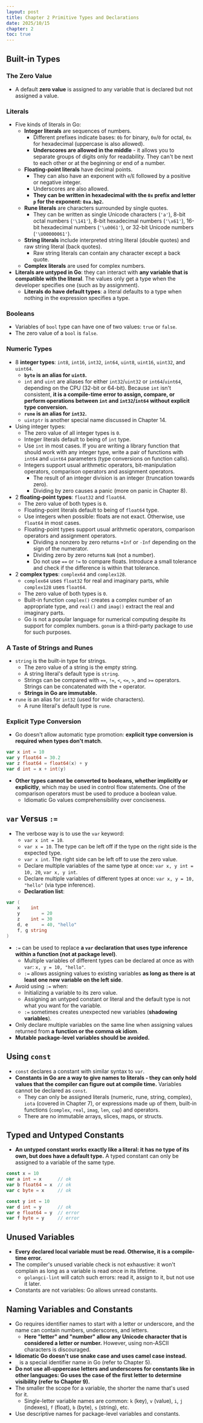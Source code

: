 ```yaml
---
layout: post
title: Chapter 2 Primitive Types and Declarations
date: 2025/10/15
chapter: 2
toc: true
---
```


## Built-in Types

### The Zero Value

- A default **zero value** is assigned to any variable that is declared but not assigned a value.

### Literals

- Five kinds of literals in Go:
  - **Integer literals** are sequences of numbers.
    - Different prefixes indicate bases: `0b` for binary, `0o`/`0` for octal, `0x` for hexadecimal (uppercase is also allowed).
    - **Underscores are allowed in the middle** - it allows you to separate groups of digits only for readability. They can't be next to each other or at the beginning or end of a number.
  - **Floating-point literals** have decimal points.
    - They can also have an exponent with `e`/`E` followed by a positive or negative integer.
    - Underscores are also allowed.
    - **They can be written in hexadecimal with the `0x` prefix and letter `p` for the exponent: `0xa.bp2`.**
  - **Rune literals** are characters surrounded by single quotes.
    - They can be written as single Unicode characters (`'a'`), 8-bit octal numbers (`'\141'`), 8-bit hexadecimal numbers (`'\x61'`), 16-bit hexadecimal numbers (`'\u0061'`), or 32-bit Unicode numbers (`'\U00000061'`).
  - **String literals** include interpreted string literal (double quotes) and raw string literal (back quotes).
    - Raw string literals can contain any character except a back quote.
  - **Complex literals** are used for complex numbers.
- **Literals are untyped in Go**: they can interact with **any variable that is compatible with the literal**. The values only get a type when the developer specifies one (such as by assignment).
  - **Literals do have default types**: a literal defaults to a type when nothing in the expression specifies a type.


### Booleans

- Variables of `bool` type can have one of two values: `true` or `false`.
- The zero value of a `bool` is `false`.

### Numeric Types

- 8 **integer types**: `int8`, `int16`, `int32`, `int64`, `uint8`, `uint16`, `uint32`, and `uint64`.
  - **`byte` is an alias for `uint8`.**
  - `int` and `uint` are aliases for either `int32`/`uint32` or `int64`/`uint64`, depending on the CPU (32-bit or 64-bit). Because `int` isn't consistent, **it is a compile-time error to assign, compare, or perform operations between `int` and `int32`/`int64` without explicit type conversion.**
  - **`rune` is an alias for `int32`.**
  - `uintptr` is another special name discussed in Chapter 14.
- Using integer types:
  - The zero value of all integer types is `0`.
  - Integer literals default to being of `int` type.
  - Use `int` in most cases. If you are writing a library function that should work with any integer type, write a pair of functions with `int64` and `uint64` parameters (type conversions on function calls).
  - Integers support usual arithmetic operators, bit-manipulation operators, comparison operators and assignment operators.
    - The result of an integer division is an integer (truncation towards zero).
    - Dividing by zero causes a panic (more on panic in Chapter 8).
- 2 **floating-point types**: `float32` and `float64`.
  - The zero value of both types is `0`.
  - Floating-point literals default to being of `float64` type.
  - Use integers when possible: floats are not exact. Otherwise, use `float64` in most cases. 
  - Floating-point types support usual arithmetic operators, comparison operators and assignment operators.
    - Dividing a nonzero by zero returns `+Inf` or `-Inf` depending on the sign of the numerator.
    - Dividing zero by zero returns `NaN` (not a number).
    - Do not use `==` or `!=` to compare floats. Introduce a small tolerance and check if the difference is within that tolerance.
- 2 **complex types**: `complex64` and `complex128`.
  - `complex64` uses `float32` for real and imaginary parts, while `complex128` uses `float64`.
  - The zero value of both types is `0`.
  - Built-in function `complex()` creates a complex number of an appropriate type, and `real()` and `imag()` extract the real and imaginary parts.
  - Go is not a popular language for numerical computing despite its support for complex numbers. `gonum` is a third-party package to use for such purposes.

### A Taste of Strings and Runes

- `string` is the built-in type for strings.
  - The zero value of a string is the empty string.
  - A string literal's default type is `string`.
  - Strings can be compared with `==`, `!=`, `<`, `<=`, `>`, and `>=` operators. Strings can be concatenated with the `+` operator.
  - **Strings in Go are immutable.**
- `rune` is an alias for `int32` (used for wide characters).
  - A rune literal's default type is `rune`.

### Explicit Type Conversion

- Go doesn't allow automatic type promotion: **explicit type conversion is required when types don't match**.

```go
var x int = 10
var y float64 = 30.2
var z float64 = float64(x) + y
var d int = x + int(y)
```

- **Other types cannot be converted to booleans, whether implicitly or explicitly**, which may be used in control flow statements. One of the comparison operators must be used to produce a boolean value.
  - Idiomatic Go values comprehensibility over conciseness.



## `var` Versus `:=`

- The verbose way is to use the `var` keyword:
  - `var x int = 10`. 
  - `var x = 10`. The type can be left off if the type on the right side is the expected type.
  - `var x int`. The right side can be left off to use the zero value.
  - Declare multiple variables of the same type at once: `var x, y int = 10, 20`, `var x, y int`.
  - Declare multiple variables of different types at once: `var x, y = 10, "hello"` (via type inference).
  - **Declaration list**:

```go
var (
    x    int
    y        = 20
    z    int = 30
    d, e     = 40, "hello"
    f, g string
)
```

- `:=` can be used to replace **a `var` declaration that uses type inference within a function (not at package level)**.
  - Multiple variables of different types can be declared at once as with `var`: `x, y = 10, "hello"`.
  - `:=` allows assigning values to existing variables **as long as there is at least one new variable on the left side**.
- Avoid using `:=` when:
  - Initializing a variable to its zero value.
  - Assigning an untyped constant or literal and the default type is not what you want for the variable.
  - `:=` sometimes creates unexpected new variables (**shadowing variables**).
- Only declare multiple variables on the same line when assigning values returned from **a function or the comma ok idiom**.
- **Mutable package-level variables should be avoided.**



## Using `const`

- `const` declares a constant with similar syntax to `var`.
- **Constants in Go are a way to give names to literals - they can only hold values that the compiler can figure out at compile time.** Variables cannot be declared as `const`.
  - They can only be assigned literals (numeric, rune, string, complex), `iota` (covered in Chapter 7), or expressions made up of them, built-in functions (`complex`, `real`, `imag`, `len`, `cap`) and operators.
  - There are no immutable arrays, slices, maps, or structs.


## Typed and Untyped Constants

- **An untyped constant works exactly like a literal: it has no type of its own, but does have a default type.** A typed constant can only be assigned to a variable of the same type.

```go
const x = 10
var a int = x      // ok
var b float64 = x  // ok
var c byte = x     // ok

const y int = 10
var d int = y      // ok
var e float64 = y  // error
var f byte = y     // error
```


## Unused Variables

- **Every declared local variable must be read. Otherwise, it is a compile-time error.**
- The compiler's unused variable check is not exhaustive: it won't complain as long as a variable is read once in its lifetime.
  - `golangci-lint` will catch such errors: read it, assign to it, but not use it later.
- Constants are not variables: Go allows unread constants.


## Naming Variables and Constants

- Go requires identifier names to start with a letter or underscore, and the name can contain numbers, underscores, and letters.
  - **Here "letter" and "number" allow any Unicode character that is considered a letter or number.** However, using non-ASCII characters is discouraged.
- **Idiomatic Go doesn't use snake case and uses camel case instead.**
- `_` is a special identifier name in Go (refer to Chapter 5).
- **Do not use all-uppercase letters and underscores for constants like in other languages: Go uses the case of the first letter to determine visibility (refer to Chapter 9).**
- The smaller the scope for a variable, the shorter the name that's used for it.
  - Single-letter variable names are common: `k` (key), `v` (value), `i`, `j` (indexes), `f` (float), `b` (byte), `s` (string), etc.
- Use descriptive names for package-level variables and constants.
